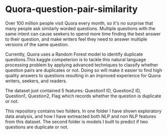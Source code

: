 # Quora-question-pair-similarity
Over 100 million people visit Quora every month, so it's no surprise that many people ask similarly worded questions. Multiple questions with the same intent can cause seekers to spend more time finding the best answer to their question, and make writers feel they need to answer multiple versions of the same question. 

Currently, Quora uses a Random Forest model to identify duplicate questions.This kaggle competerion is to tackle this natural language processing problem by applying advanced techniques to classify whether question pairs are duplicates or not. Doing so will make it easier to find high quality answers to questions resulting in an improved experience for Quora writers, seekers, and readers.

The dataset just contained 5 features: Question1 ID, Question2 ID, Question1, Question2, Flag which records whether the question is duplicate or not.

This repository contains two folders. In one folder I have shown exploratory data analysis, and how I have extreacted both NLP and non NLP features from this dataset.
The second folder is models I built to predict if two questions are duplicate or not.

